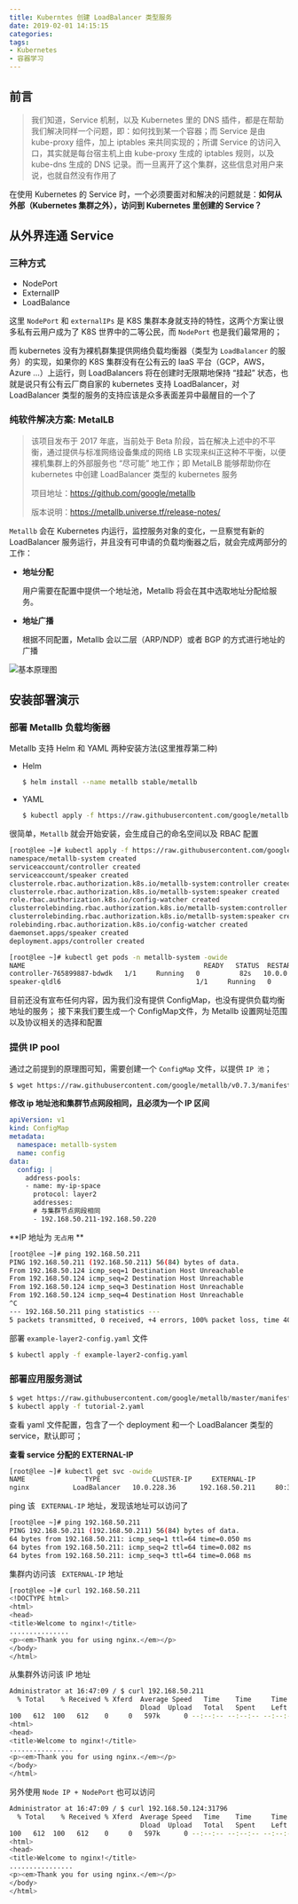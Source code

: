 ```yaml
---
title: Kuberntes 创建 LoadBalancer 类型服务
date: 2019-02-01 14:15:15
categories: 
tags:
- Kubernetes
- 容器学习
---
```


## 前言

> 我们知道，Service 机制，以及 Kubernetes 里的 DNS 插件，都是在帮助我们解决同样一个问题，即：如何找到某一个容器；而 Service 是由 kube-proxy 组件，加上 iptables 来共同实现的；所谓 Service 的访问入口，其实就是每台宿主机上由 kube-proxy 生成的 iptables 规则，以及 kube-dns 生成的 DNS 记录。而一旦离开了这个集群，这些信息对用户来说，也就自然没有作用了

在使用 Kubernetes 的 Service 时，一个必须要面对和解决的问题就是：**如何从外部（Kubernetes 集群之外），访问到 Kubernetes 里创建的 Service？**

## 从外界连通 Service

### 三种方式

- NodePort
- ExternalIP
- LoadBalance

这里 `NodePort` 和 `externalIPs` 是 K8S 集群本身就支持的特性，这两个方案让很多私有云用户成为了 K8S 世界中的二等公民，而 `NodePort` 也是我们最常用的；

而 kubernetes  没有为裸机群集提供网络负载均衡器（类型为 `LoadBalancer` 的服务）的实现，如果你的 K8S 集群没有在公有云的 IaaS 平台（GCP，AWS，Azure …）上运行，则 LoadBalancers 将在创建时无限期地保持 “挂起” 状态，也就是说只有公有云厂商自家的 kubernetes 支持 LoadBalancer，对 LoadBalancer 类型的服务的支持应该是众多表面差异中最醒目的一个了

### 纯软件解决方案: MetalLB

> 该项目发布于 2017 年底，当前处于 Beta 阶段，旨在解决上述中的不平衡，通过提供与标准网络设备集成的网络 LB 实现来纠正这种不平衡，以便裸机集群上的外部服务也 “尽可能” 地工作；即 MetalLB 能够帮助你在 kubernetes 中创建 LoadBalancer 类型的 kubernetes 服务
>
> 项目地址：https://github.com/google/metallb
>
> 版本说明：https://metallb.universe.tf/release-notes/

`Metallb` 会在 Kubernetes 内运行，监控服务对象的变化，一旦察觉有新的 LoadBalancer 服务运行，并且没有可申请的负载均衡器之后，就会完成两部分的工作：

- **地址分配**

  用户需要在配置中提供一个地址池，Metallb 将会在其中选取地址分配给服务。

- **地址广播**

  根据不同配置，Metallb 会以二层（ARP/NDP）或者 BGP 的方式进行地址的广播

![基本原理图](https://leeifme.oss-cn-shanghai.aliyuncs.com/blog/2019/metallb.jpg )

## 安装部署演示

### 部署 Metallb 负载均衡器

Metallb 支持 Helm 和 YAML 两种安装方法(这里推荐第二种)

- Helm

  ```sh
  $ helm install --name metallb stable/metallb
  ```

- YAML

  ```bash
  $ kubectl apply -f https://raw.githubusercontent.com/google/metallb/v0.7.3/manifests/metallb.yaml
  ```

很简单，`Metallb` 就会开始安装，会生成自己的命名空间以及 RBAC 配置

```sh
[root@lee ~]# kubectl apply -f https://raw.githubusercontent.com/google/metallb/v0.7.3/manifests/metallb.yaml
namespace/metallb-system created
serviceaccount/controller created
serviceaccount/speaker created
clusterrole.rbac.authorization.k8s.io/metallb-system:controller created
clusterrole.rbac.authorization.k8s.io/metallb-system:speaker created
role.rbac.authorization.k8s.io/config-watcher created
clusterrolebinding.rbac.authorization.k8s.io/metallb-system:controller created
clusterrolebinding.rbac.authorization.k8s.io/metallb-system:speaker created
rolebinding.rbac.authorization.k8s.io/config-watcher created
daemonset.apps/speaker created
deployment.apps/controller created

[root@lee ~]# kubectl get pods -n metallb-system -owide
NAME                                             READY   STATUS  RESTARTS   AGE   IP               NODE   NOMINATED NODE
controller-765899887-bdwdk   1/1     Running   0          82s   10.0.0.22                lee    <none>
speaker-qldl6                                  1/1     Running   0          82s   192.168.50.124   lee    <none>
```

目前还没有宣布任何内容，因为我们没有提供 ConfigMap，也没有提供负载均衡地址的服务；
接下来我们要生成一个 ConfigMap文件，为 Metallb 设置网址范围以及协议相关的选择和配置

### 提供 IP pool

通过之前提到的原理图可知，需要创建一个 `ConfigMap` 文件，以提供 `IP 池`；

```sh
$ wget https://raw.githubusercontent.com/google/metallb/v0.7.3/manifests/example-layer2-config.yaml
```

**修改 ip 地址池和集群节点网段相同，且必须为一个 IP 区间**

```yaml
apiVersion: v1
kind: ConfigMap
metadata:
  namespace: metallb-system
  name: config
data:
  config: |
    address-pools:
    - name: my-ip-space
      protocol: layer2
      addresses:
      # 与集群节点网段相同
      - 192.168.50.211-192.168.50.220  
```

**IP 地址为 `无占用` **

```bash
[root@lee ~]# ping 192.168.50.211
PING 192.168.50.211 (192.168.50.211) 56(84) bytes of data.
From 192.168.50.124 icmp_seq=1 Destination Host Unreachable
From 192.168.50.124 icmp_seq=2 Destination Host Unreachable
From 192.168.50.124 icmp_seq=3 Destination Host Unreachable
From 192.168.50.124 icmp_seq=4 Destination Host Unreachable
^C
--- 192.168.50.211 ping statistics ---
5 packets transmitted, 0 received, +4 errors, 100% packet loss, time 4001ms
```

部署 `example-layer2-config.yaml` 文件

```sh
$ kubectl apply -f example-layer2-config.yaml
```

### 部署应用服务测试

```sh
$ wget https://raw.githubusercontent.com/google/metallb/master/manifests/tutorial-2.yaml
$ kubectl apply -f tutorial-2.yaml
```

查看 yaml 文件配置，包含了一个 deployment 和一个 LoadBalancer 类型的 service，默认即可；

**查看 service 分配的 EXTERNAL-IP**

```bash
[root@lee ~]# kubectl get svc -owide
NAME               TYPE             CLUSTER-IP     EXTERNAL-IP         PORT(S)                 AGE   SELECTOR
nginx           LoadBalancer   10.0.228.36      192.168.50.211     80:31796/TCP        65s   app=nginx
```

ping 该 ` EXTERNAL-IP` 地址，发现该地址可以访问了

```sh
[root@lee ~]# ping 192.168.50.211
PING 192.168.50.211 (192.168.50.211) 56(84) bytes of data.
64 bytes from 192.168.50.211: icmp_seq=1 ttl=64 time=0.050 ms
64 bytes from 192.168.50.211: icmp_seq=2 ttl=64 time=0.082 ms
64 bytes from 192.168.50.211: icmp_seq=3 ttl=64 time=0.068 ms
```

集群内访问该 ` EXTERNAL-IP` 地址

```bash
[root@lee ~]# curl 192.168.50.211
<!DOCTYPE html>
<html>
<head>
<title>Welcome to nginx!</title>
...............
<p><em>Thank you for using nginx.</em></p>
</body>
</html>
```

从集群外访问该 IP 地址

```bash
Administrator at 16:47:09 / $ curl 192.168.50.211
  % Total    % Received % Xferd  Average Speed   Time    Time     Time  Current
                                 Dload  Upload   Total   Spent    Left  Speed
100   612  100   612    0     0   597k      0 --:--:-- --:--:-- --:--:--  597k<!DOCTYPE html>
<html>
<head>
<title>Welcome to nginx!</title>
................
<p><em>Thank you for using nginx.</em></p>
</body>
</html>
```

另外使用 `Node IP + NodePort` 也可以访问

```bash
Administrator at 16:47:09 / $ curl 192.168.50.124:31796
  % Total    % Received % Xferd  Average Speed   Time    Time     Time  Current
                                 Dload  Upload   Total   Spent    Left  Speed
100   612  100   612    0     0   597k      0 --:--:-- --:--:-- --:--:--  597k<!DOCTYPE html>
<html>
<head>
<title>Welcome to nginx!</title>
................
<p><em>Thank you for using nginx.</em></p>
</body>
</html>
```
